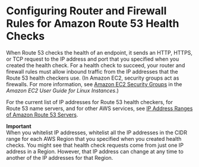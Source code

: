 # Configuring Router and Firewall Rules for Amazon Route 53 Health Checks<a name="dns-failover-router-firewall-rules"></a>

When Route 53 checks the health of an endpoint, it sends an HTTP, HTTPS, or TCP request to the IP address and port that you specified when you created the health check\. For a health check to succeed, your router and firewall rules must allow inbound traffic from the IP addresses that the Route 53 health checkers use\. \(In Amazon EC2, security groups act as firewalls\. For more information, see [Amazon EC2 Security Groups](https://docs.aws.amazon.com/AWSEC2/latest/UserGuide/using-network-security.html) in the *Amazon EC2 User Guide for Linux Instances*\.\)

For the current list of IP addresses for Route 53 health checkers, for Route 53 name servers, and for other AWS services, see [IP Address Ranges of Amazon Route 53 Servers](route-53-ip-addresses.md)\. 

**Important**  
When you whitelist IP addresses, whitelist all the IP addresses in the CIDR range for each AWS Region that you specified when you created health checks\. You might see that health check requests come from just one IP address in a Region\. However, that IP address can change at any time to another of the IP addresses for that Region\.